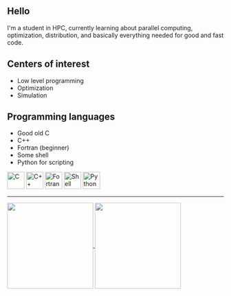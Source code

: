 ## Hello

I'm a student in HPC, currently learning about parallel computing, optimization, distribution, and basically everything needed for good and fast code. 

## Centers of interest

* Low level programming
* Optimization
* Simulation

## Programming languages
* Good old C 
* C++
* Fortran (beginner)
* Some shell
* Python for scripting 

<img src="https://upload.wikimedia.org/wikipedia/commons/1/18/C_Programming_Language.svg" alt="C" width="40" height="40"> <img src="https://upload.wikimedia.org/wikipedia/commons/1/18/ISO_C%2B%2B_Logo.svg" alt="C++" width="40" height="40"> <img src="https://upload.wikimedia.org/wikipedia/commons/b/b8/Fortran_logo.svg" alt="Fortran" width="40" height="40"> <img src="https://upload.wikimedia.org/wikipedia/commons/4/4b/Bash_Logo_Colored.svg" alt="Shell" width="40" height="40"> <img src="https://upload.wikimedia.org/wikipedia/commons/c/c3/Python-logo-notext.svg" alt="Python" width="40" height="40">

--- 
<div>
  <a href="Github stats">
    <img height=200 align="center" src="https://github-readme-stats.vercel.app/api?username=Nxirda&count_private=true&show_icons=true&theme=transparent" />
  </a>
  <a href="Top languages used">
    <img height=200 align="center" src="https://github-readme-stats.vercel.app/api/top-langs?username=Nxirda&layout=compact&langs_count=8&card_width=320&theme=transparent" />
  </a>
</div>

